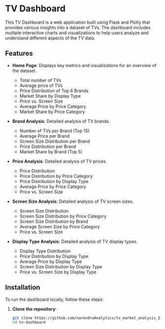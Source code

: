 # TV Dashboard

This TV Dashboard is a web application built using Flask and Plotly that provides various insights into a dataset of TVs. The dashboard includes multiple interactive charts and visualizations to help users analyze and understand different aspects of the TV data.

## Features

- **Home Page**: Displays key metrics and visualizations for an overview of the dataset.
  - Total number of TVs
  - Average price of TVs
  - Price Distribution of Top 6 Brands
  - Market Share by Display Type
  - Price vs. Screen Size
  - Average Price by Price Category
  - Market Share by Price Category

- **Brand Analysis**: Detailed analysis of TV brands.
  - Number of TVs per Brand (Top 15)
  - Average Price per Brand
  - Screen Size Distribution per Brand
  - Price Distribution per Brand
  - Market Share by Brand (Top 5)

- **Price Analysis**: Detailed analysis of TV prices.
  - Price Distribution
  - Price Distribution by Price Category
  - Price Distribution by Display Type
  - Average Price by Price Category
  - Price vs. Screen Size

- **Screen Size Analysis**: Detailed analysis of TV screen sizes.
  - Screen Size Distribution
  - Screen Size Distribution by Price Category
  - Screen Size Distribution by Brand
  - Average Screen Size by Price Category
  - Price vs. Screen Size

- **Display Type Analysis**: Detailed analysis of TV display types.
  - Display Type Distribution
  - Price Distribution by Display Type
  - Average Price by Display Type
  - Screen Size Distribution by Display Type
  - Price vs. Screen Size by Display Type

## Installation

To run the dashboard locally, follow these steps:

1. **Clone the repository**:
   ```bash
   git clone https://github.com/narendraAnalytics/tv_market_analysis_2024.git
   cd tv-dashboard
